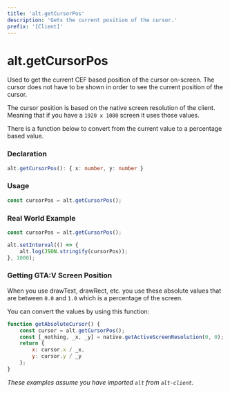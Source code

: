 ```yaml
---
title: 'alt.getCursorPos'
description: 'Gets the current position of the cursor.'
prefix: '[Client]'
---
```


# alt.getCursorPos

Used to get the current CEF based position of the cursor on-screen. The cursor does not have to be shown in order to see the current position of the cursor.

The cursor position is based on the native screen resolution of the client. Meaning that if you have a `1920 x 1080` screen it uses those values.

There is a function below to convert from the current value to a percentage based value.

### Declaration

```typescript
alt.getCursorPos(): { x: number, y: number }
```

### Usage

```js
const cursorPos = alt.getCursorPos();
```

### Real World Example

```js
const cursorPos = alt.getCursorPos();

alt.setInterval(() => {
    alt.log(JSON.stringify(cursorPos));
}, 1000);
```

### Getting GTA:V Screen Position

When you use drawText, drawRect, etc. you use these absolute values that are between `0.0` and `1.0` which is a percentage of the screen.

You can convert the values by using this function:

```js
function getAbsoluteCursor() {
    const cursor = alt.getCursorPos();
    const [_nothing, _x, _y] = native.getActiveScreenResolution(0, 0);
    return {
        x: cursor.x / _x,
        y: cursor.y / _y
    };
}
```

_These examples assume you have imported `alt` from `alt-client`._